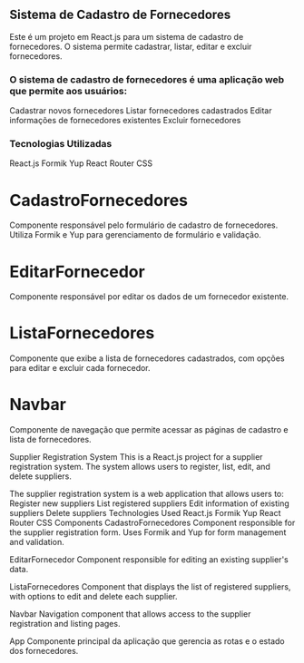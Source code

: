 ## Sistema de Cadastro de Fornecedores
Este é um projeto em React.js para um sistema de cadastro de fornecedores. O sistema permite cadastrar, listar, editar e excluir fornecedores.


### O sistema de cadastro de fornecedores é uma aplicação web que permite aos usuários:

Cadastrar novos fornecedores
Listar fornecedores cadastrados
Editar informações de fornecedores existentes
Excluir fornecedores

### Tecnologias Utilizadas
React.js
Formik
Yup
React Router
CSS

# CadastroFornecedores
Componente responsável pelo formulário de cadastro de fornecedores. Utiliza Formik e Yup para gerenciamento de formulário e validação.

# EditarFornecedor
Componente responsável por editar os dados de um fornecedor existente.

# ListaFornecedores
Componente que exibe a lista de fornecedores cadastrados, com opções para editar e excluir cada fornecedor.

# Navbar
Componente de navegação que permite acessar as páginas de cadastro e lista de fornecedores.

Supplier Registration System
This is a React.js project for a supplier registration system. The system allows users to register, list, edit, and delete suppliers.

The supplier registration system is a web application that allows users to:
Register new suppliers
List registered suppliers
Edit information of existing suppliers
Delete suppliers
Technologies Used
React.js
Formik
Yup
React Router
CSS
Components
CadastroFornecedores
Component responsible for the supplier registration form. Uses Formik and Yup for form management and validation.

EditarFornecedor
Component responsible for editing an existing supplier's data.

ListaFornecedores
Component that displays the list of registered suppliers, with options to edit and delete each supplier.

Navbar
Navigation component that allows access to the supplier registration and listing pages.

App
Componente principal da aplicação que gerencia as rotas e o estado dos fornecedores.



